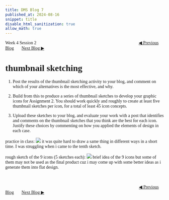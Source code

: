 ```yaml
---
title: DMS Blog 7
published_at: 2024-08-16
snippet: title
disable_html_sanitization: true
allow_math: true
---
```

<font face="Times New Roman">
Week 4 Session 2
<a href="https://d20502-d-dms1-blog-38.deno.dev/sixth-blog-post" class="button" style="margin-left:23em">◀︎ Previous Blog</a>&nbsp;&nbsp;&nbsp;&nbsp;&nbsp;&nbsp;
<a href="https://d20502-d-dms1-blog-38.deno.dev/eighth-blog-post" class="button">Next Blog ▶︎</a>

# thumbnail sketching

1. Post the results of the thumbnail sketching activity to your blog, and comment on which of your alternatives is the most effective, and why.

2. Build from this to produce a series of thumbnail sketches to develop your graphic icons for Assignment 2. You should work quickly and roughly to create at least five thumbnail sketches per icon, for a total of least 45 icon concepts. 

3. Upload these sketches to your blog, and evaluate your work with a post that identifies and comments on the thumbnail sketches that you think are the best for each icon. Justify these choices by commenting on how you applied the elements of design in each case.


practice in class:
![](7/2.png)
it was quite hard to draw a same thing in different ways in a short time. I was struggling when i came to the tenth sketch.


rough sketch of the 9 icons (5 sketches each):
![](7/1.jpg)
brief idea of the 9 icons but some of them may not be used as the final product cuz i may come up with some better ideas as i generate them into flat design.


<br></br>
<a href="https://d20502-d-dms1-blog-38.deno.dev/sixth-blog-post" class="button" style="margin-left:30.35em">◀︎ Previous Blog</a>&nbsp;&nbsp;&nbsp;&nbsp;&nbsp;&nbsp;
<a href="https://d20502-d-dms1-blog-38.deno.dev/eighth-blog-post" class="button">Next Blog ▶︎</a>
</font>